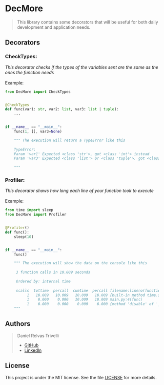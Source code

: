# DecMore

> This library contains some decorators that will be useful for both daily development and application needs.

## Decorators

### CheckTypes:
_This decorator checks if the types of the variables sent are the same as the ones the function needs_
<br>
<br>
Example:

```python
from DecMore import CheckTypes


@CheckTypes
def func(var1: str, var2: list, var3: list | tuple):
    ...


if __name__ == "__main__":
    func(1, [], var3=None)

    """ The execution will return a TypeError like this
    
    TypeError: 
    Param 'var1' Expected <class 'str'>, got <class 'int'> instead
    Param 'var3' Expected <class 'list'> or <class 'tuple'>, got <class 'NoneType'> instead
    
    """

```

### Profiler:
_This decorator shows how long each line of your function took to execute_
<br>
<br>
Example:

```python
from time import sleep
from DecMore import Profiler


@Profiler()
def func():
    sleep(10)


if __name__ == "__main__":
    func()

    """ The execution will show the data on the console like this
    
     3 function calls in 10.009 seconds
  
     Ordered by: internal time
  
     ncalls  tottime  percall  cumtime  percall filename:lineno(function)
          1   10.009   10.009   10.009   10.009 {built-in method time.sleep}
          1    0.000    0.000   10.009   10.009 main.py:4(func)
          1    0.000    0.000    0.000    0.000 {method 'disable' of '_lsprof.Profiler' objects}
    """

```
## Authors
> Daniel Relvas Trivelli
> <br>
>  * <a href="https://github.com/DanielTrivelli" target="_blank" rel="noopener noreferrer">GitHub<a/>
>  * <a href="https://www.linkedin.com/in/daniel-relvas-trivelli/" target="_blank" rel="noopener noreferrer">LinkedIn<a/>

## License
This project is under the MIT license. See the file [LICENSE](LICENSE.md) for more details.
